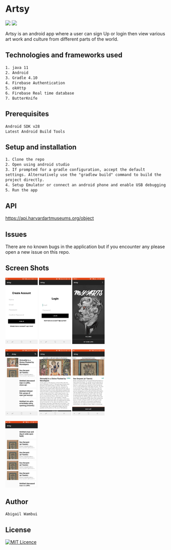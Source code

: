 # Artsy
 ![](https://img.shields.io/badge/Android-project-brightgreen.svg)
 ![](https://img.shields.io/badge/Language-Java%20-orange.svg)

Artsy is an android app where a user can sign Up or login then view various art work and culture from different parts of the world.

## Technologies and frameworks used
    1. java 11
    2. Android
    3. Gradle 4.10
    4. Firebase Authentication
    5. okHttp
    6. Firebase Real time database
    7. ButterKnife

## Prerequisites
    Android SDK v28
    Latest Android Build Tools

## Setup and installation
    1. Clone the repo
    2. Open using android studio
    3. If prompted for a gradle configuration, accept the default settings. Alternatively use the "gradlew build" command to build the project directly.
    4. Setup Emulator or connect an android phone and enable USB debugging
    5. Run the app


## API
https://api.harvardartmuseums.org/object

## Issues
There are no known bugs in the application but if you encounter any please open a new issue on this repo.

## Screen Shots

<img src="/READMEimages/CreateAccount.jpg" width="20%" /> <img src="/READMEimages/Login.jpg" width="20%" /> <img src="/READMEimages/MainActivity.jpg" width="20%" />


<img src="/READMEimages/all.jpg" width="20%" /> <img src="/READMEimages/Single.jpg" width="20%" /> <img src="/READMEimages/Single2.jpg" width="20%" />


<img src="/READMEimages/Saved.jpg" width="20%" />




## Author
    Abigail Wambui


## License
[![MIT Licence](https://badges.frapsoft.com/os/mit/mit-125x28.png?v=103)](LICENSE)